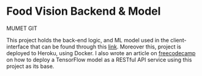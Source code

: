 # Food Vision Backend & Model

MUMET GIT

This project holds the back-end logic, and ML model used in the client-interface that can be found through this [link](https://food-vision-ruaro.herokuapp.com/). Moreover this, project is deployed to Heroku, using Docker. I also wrote an article on [freecodecamp](https://www.freecodecamp.org/news/deploy-an-ml-model-using-fastapi-and-docker/) on how to deploy a TensorFlow model as a RESTful API service using this project as its base.
